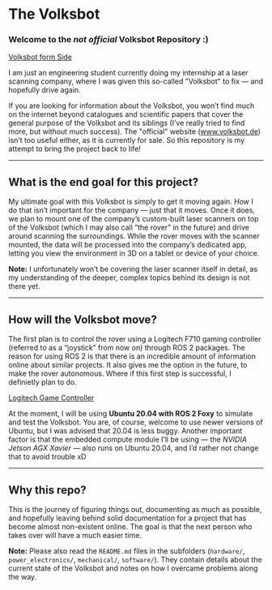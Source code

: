 # The Volksbot

### Welcome to the *not official* Volksbot Repository :)

[Volksbot form Side](images/chassis-side-view.jpg)

I am just an engineering student currently doing my internship at a laser scanning company, where I was given this so-called "Volksbot" to fix — and hopefully drive again.

If you are looking for information about the Volksbot, you won’t find much on the internet beyond catalogues and scientific papers that cover the general purpose of the Volksbot and its siblings (I’ve really tried to find more, but without much success). The "official" website (www.volksbot.de) isn’t too useful either, as it is currently for sale. So this repository is my attempt to bring the project back to life!

---

## What is the end goal for this project?

My ultimate goal with this Volksbot is simply to get it moving again. *How* I do that isn’t important for the company — just that it moves. Once it does, we plan to mount one of the company’s custom-built laser scanners on top of the Volksbot (which I may also call “the rover” in the future) and drive around scanning the surroundings. While the rover moves with the scanner mounted, the data will be processed into the company’s dedicated app, letting you view the environment in 3D on a tablet or device of your choice.

**Note:** I unfortunately won’t be covering the laser scanner itself in detail, as my understanding of the deeper, complex topics behind its design is not there yet.

---

## How will the Volksbot move?

The first plan is to control the rover using a Logitech F710 gaming controller (referred to as a “joystick” from now on) through ROS 2 packages. The reason for using ROS 2 is that there is an incredible amount of information online about similar projects. It also gives me the option in the future, to make the rover autonomous. Where if this first step is successful, I definietly plan to do.

[Logitech Game Controller](images/Logitech.jpg)

At the moment, I will be using **Ubuntu 20.04 with ROS 2 Foxy** to simulate and test the Volksbot. You are, of course, welcome to use newer versions of Ubuntu, but I was advised that 20.04 is less buggy. Another important factor is that the embedded compute module I’ll be using — the *NVIDIA Jetson AGX Xavier* — also runs on Ubuntu 20.04, and I’d rather not change that to avoid trouble xD

---

## Why this repo?

This is the journey of figuring things out, documenting as much as possible, and hopefully leaving behind solid documentation for a project that has become almost non-existent online. The goal is that the next person who takes over will have a much easier time.

**Note:** Please also read the `README.md` files in the subfolders (`hardware/`, `power_electronics/`, `mechanical/`, `software/`). They contain details about the current state of the Volksbot and notes on how I overcame problems along the way.
